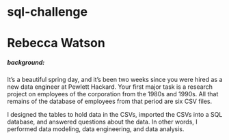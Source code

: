 # sql-challenge
# Rebecca Watson

##### background:
It’s a beautiful spring day, and it’s been two weeks since you were hired as a new data engineer at Pewlett Hackard. Your first major task is a research project on employees of the corporation from the 1980s and 1990s. All that remains of the database of employees from that period are six CSV files.

I designed the tables to hold data in the CSVs, imported the CSVs into a SQL database, and answered questions about the data. In other words, I performed data modeling, data engineering, and data analysis.
